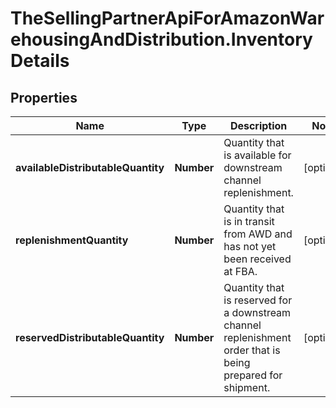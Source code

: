 # TheSellingPartnerApiForAmazonWarehousingAndDistribution.InventoryDetails

## Properties

Name | Type | Description | Notes
------------ | ------------- | ------------- | -------------
**availableDistributableQuantity** | **Number** | Quantity that is available for downstream channel replenishment. | [optional] 
**replenishmentQuantity** | **Number** | Quantity that is in transit from AWD and has not yet been received at FBA. | [optional] 
**reservedDistributableQuantity** | **Number** | Quantity that is reserved for a downstream channel replenishment order that is being prepared for shipment. | [optional] 


